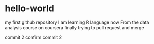 # hello-world
my first github repository
I am learning R language now
From the data analysis course on coursera
finally trying to pull request and merge

commit 2
confirm commit 2
